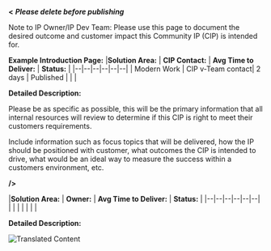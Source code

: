 **<** **_Please delete before publishing_**

Note to IP Owner/IP Dev Team:
Please use this page to document the desired outcome and customer impact this Community IP (CIP) is intended for. 


**Example Introduction Page:**
|**Solution Area:** | **CIP Contact:** | **Avg Time to Deliver:** | **Status:**  | 
|--|--|--|--|--|--|
| Modern Work | CIP v-Team contact| 2 days | Published |  |  |


**Detailed Description:** 

Please be as specific as possible, this will be the primary information that all internal resources will review to determine if this CIP is right to meet their customers requirements. 

Include information such as focus topics that will be delivered, how the IP should be positioned with customer, what outcomes the CIP is intended to drive, what would be an ideal way to measure the success within a customers environment, etc. 


**/>** 

**<Add CIP Title Here>**

|**Solution Area:** | **Owner:** | **Avg Time to Deliver:** | **Status:**  | 
|--|--|--|--|--|--|
|  |  |  |  |  |  |


**Detailed Description:** 

<IMG  src="https://th.bing.com/th/id/R.5bdf2356bd7bbff99102169c88339ba2?rik=SDR7E3cQHLV5qw&amp;riu=http%3a%2f%2fcdn.onlinewebfonts.com%2fsvg%2fimg_522117.png&amp;ehk=pOVIveS%2f%2ffwoTf8JSUTmL5afPJAihRGEmAUzu9g139Y%3d&amp;risl=&amp;pid=ImgRaw&amp;r=0"  alt="Translated Content"/>